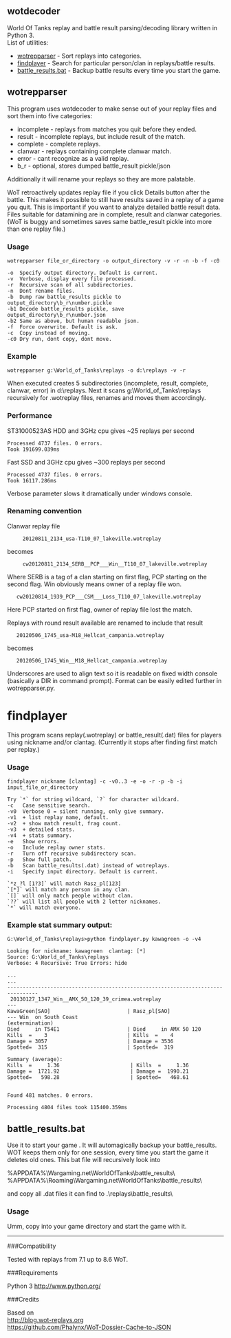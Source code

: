 ## wotdecoder

World Of Tanks replay and battle result parsing/decoding library written in Python 3.  
List of utilities:  
  - [wotrepparser](#wotrepparser)  - Sort replays into categories.
  - [findplayer](#findplayer)  - Search for particular person/clan in replays/battle results.
  - [battle_results.bat](#battle_resultsbat)  - Backup battle results every time you start the game.



## wotrepparser

This program uses wotdecoder to make sense out of your replay files and sort them into five categories:

  - incomplete  - replays from matches you quit before they ended.
  - result      - incomplete replays, but include result of the match.
  - complete    - complete replays.
  - clanwar     - replays containing complete clanwar match.
  - error       - cant recognize as a valid replay.
  - b_r         - optional, stores dumped battle_result pickle/json

Additionally it will rename your replays so they are more palatable.

WoT retroactively updates replay file if you click Details button after the battle. This makes it possible to still
have results saved in a replay of a game you quit. This is important if you want to analyze detailed battle result data.
Files suitable for datamining are in complete, result and clanwar categories.
(WoT is buggy and sometimes saves same battle_result pickle into more than one replay file.)

### Usage

```
wotrepparser file_or_directory -o output_directory -v -r -n -b -f -c0

-o  Specify output directory. Default is current.
-v  Verbose, display every file processed.
-r  Recursive scan of all subdirectories.
-n  Dont rename files.
-b  Dump raw battle_results pickle to output_directory\b_r\number.pickle
-b1 Decode battle_results pickle, save output_directory\b_r\number.json
-b2 Same as above, but human readable json.
-f  Force overwrite. Default is ask.
-c  Copy instead of moving.
-c0 Dry run, dont copy, dont move.

```

### Example

```
wotrepparser g:\World_of_Tanks\replays -o d:\replays -v -r
```

When executed creates 5 subdirectories (incomplete, result, complete, clanwar, error) in d:\replays. 
Next it scans g:\World_of_Tanks\replays recursively for .wotreplay files, renames and moves them accordingly.

### Performance

ST31000523AS HDD and 3GHz cpu gives ~25 replays per second
```
Processed 4737 files. 0 errors.
Took 191699.039ms
```

Fast SSD and 3GHz cpu gives ~300 replays per second
```
Processed 4737 files. 0 errors.
Took 16117.286ms
```

Verbose parameter slows it dramatically under windows console.

### Renaming convention


Clanwar replay file

         20120811_2134_usa-T110_07_lakeville.wotreplay

becomes

         cw20120811_2134_SERB__PCP___Win__T110_07_lakeville.wotreplay

Where SERB is a tag of a clan starting on first flag, PCP starting on the second flag. Win obviously means owner of a replay file won.

       cw20120814_1939_PCP___CSM___Loss_T110_07_lakeville.wotreplay

Here PCP started on first flag, owner of replay file lost the match.


Replays with round result available are renamed to include that result

       20120506_1745_usa-M18_Hellcat_campania.wotreplay

becomes

       20120506_1745_Win__M18_Hellcat_campania.wotreplay


Underscores are used to align text so it is readable on fixed width console (basically a DIR in command prompt).
Format can be easily edited further in wotrepparser.py.



# findplayer

This program scans replay(.wotreplay) or battle_result(.dat) files for players using nickname and/or clantag.
(Currently it stops after finding first match per replay.)

### Usage

```
findplayer nickname [clantag] -c -v0..3 -e -o -r -p -b -i input_file_or_directory

Try `*` for string wildcard, `?` for character wildcard.
-c   Case sensitive search.
-v0  Verbose 0 = silent running, only give summary.
-v1  + list replay name, default.
-v2  + show match result, frag count.
-v3  + detailed stats.
-v4  + stats summary.
-e   Show errors.
-o   Include replay owner stats.
-r   Turn off recursive subdirectory scan.
-p   Show full patch.
-b   Scan battle_results(.dat) instead of wotreplays.
-i   Specify input directory. Default is current.

`*z_?l [1?3]` will match Rasz_pl[123]
`[*]` will match any person in any clan.
`[]` will only match people without clan.
`??` will list all people with 2 letter nicknames.
`*` will match everyone.
```

### Example stat summary output:

```
G:\World_of_Tanks\replays>python findplayer.py kawagreen -o -v4

Looking for nickname: kawagreen  clantag: [*]
Source: G:\World_of_Tanks\replays
Verbose: 4 Recursive: True Errors: hide

...
...
--------------------------------------------------------------------------------
 20130127_1347_Win__AMX_50_120_39_crimea.wotreplay
---
KawaGreen[SAO]                         | Rasz_pl[SAO]
--- Win  on South Coast                                          (extermination)
Died     in T54E1                      | Died     in AMX 50 120
Kills  =    3                          | Kills  =    4
Damage = 3057                          | Damage = 3536
Spotted=  315                          | Spotted=  319

Summary (average):
Kills  =     1.36                       | Kills  =     1.36
Damage =  1721.92                       | Damage =  1990.21
Spotted=   598.28                       | Spotted=   468.61


Found 481 matches. 0 errors.

Processing 4804 files took 115400.359ms
```




## battle_results.bat

Use it to start your game . It will automagically backup your battle_results. WOT keeps them only for
one session, every time you start the game it deletes old ones. This bat file will recursively look into 

  %APPDATA%\Wargaming.net\WorldOfTanks\battle_results\  
  %APPDATA%\Roaming\Wargaming.net\WorldOfTanks\battle_results\  

and copy all .dat files it can find to .\replays\battle_results\

### Usage

Umm, copy into your game directory and start the game with it.



-------------
###Compatibility

Tested with replays from 7.1 up to 8.6 WoT.

###Requirements

Python 3 http://www.python.org/

###Credits

Based on  
http://blog.wot-replays.org  
https://github.com/Phalynx/WoT-Dossier-Cache-to-JSON  